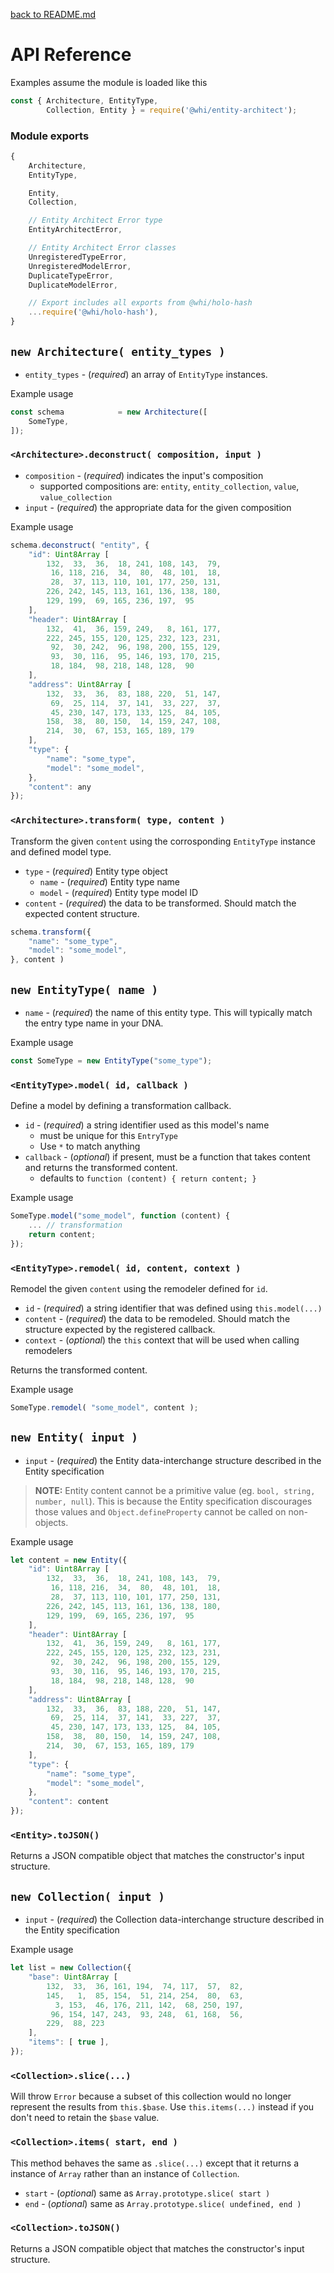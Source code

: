 [back to README.md](../README.md)

# API Reference

Examples assume the module is loaded like this
```javascript
const { Architecture, EntityType,
        Collection, Entity } = require('@whi/entity-architect');
```

### Module exports
```javascript
{
    Architecture,
    EntityType,

    Entity,
    Collection,

    // Entity Architect Error type
    EntityArchitectError,

    // Entity Architect Error classes
    UnregisteredTypeError,
    UnregisteredModelError,
    DuplicateTypeError,
    DuplicateModelError,

    // Export includes all exports from @whi/holo-hash
    ...require('@whi/holo-hash'),
}
```

## `new Architecture( entity_types )`

- `entity_types` - (*required*) an array of `EntityType` instances.

Example usage
```javascript
const schema			= new Architecture([
    SomeType,
]);
```

### `<Architecture>.deconstruct( composition, input )`

- `composition` - (*required*) indicates the input's composition
  - supported compositions are: `entity`, `entity_collection`, `value`, `value_collection`
- `input` - (*required*) the appropriate data for the given composition

Example usage
```javascript
schema.deconstruct( "entity", {
    "id": Uint8Array [
        132,  33,  36,  18, 241, 108, 143,  79,
         16, 118, 216,  34,  80,  48, 101,  18,
         28,  37, 113, 110, 101, 177, 250, 131,
        226, 242, 145, 113, 161, 136, 138, 180,
        129, 199,  69, 165, 236, 197,  95
    ],
    "header": Uint8Array [
        132,  41,  36, 159, 249,   8, 161, 177,
        222, 245, 155, 120, 125, 232, 123, 231,
         92,  30, 242,  96, 198, 200, 155, 129,
         93,  30, 116,  95, 146, 193, 170, 215,
         18, 184,  98, 218, 148, 128,  90
    ],
    "address": Uint8Array [
        132,  33,  36,  83, 188, 220,  51, 147,
         69,  25, 114,  37, 141,  33, 227,  37,
         45, 230, 147, 173, 133, 125,  84, 105,
        158,  38,  80, 150,  14, 159, 247, 108,
        214,  30,  67, 153, 165, 189, 179
    ],
    "type": {
        "name": "some_type",
        "model": "some_model",
    },
    "content": any
});
```


### `<Architecture>.transform( type, content )`
Transform the given `content` using the corrosponding `EntityType` instance and defined model type.

- `type` - (*required*) Entity type object
  - `name` - (*required*) Entity type name
  - `model` - (*required*) Entity type model ID
- `content` - (*required*) the data to be transformed.  Should match the expected content structure.

```javascript
schema.transform({
    "name": "some_type",
    "model": "some_model",
}, content )
```


## `new EntityType( name )`

- `name` - (*required*) the name of this entity type.  This will typically match the entry type name
  in your DNA.

Example usage
```javascript
const SomeType = new EntityType("some_type");
```

### `<EntityType>.model( id, callback )`
Define a model by defining a transformation callback.

- `id` - (*required*) a string identifier used as this model's name
  - must be unique for this `EntryType`
  - Use `*` to match anything
- `callback` - (*optional*) if present, must be a function that takes content and returns the
  transformed content.
  - defaults to `function (content) { return content; }`

Example usage
```javascript
SomeType.model("some_model", function (content) {
    ... // transformation
    return content;
});
```

### `<EntityType>.remodel( id, content, context )`
Remodel the given `content` using the remodeler defined for `id`.

- `id` - (*required*) a string identifier that was defined using `this.model(...)`
- `content` - (*required*) the data to be remodeled.  Should match the structure expected by the
  registered callback.
- `context` - (*optional*) the `this` context that will be used when calling remodelers

Returns the transformed content.

Example usage
```javascript
SomeType.remodel( "some_model", content );
```


## `new Entity( input )`

- `input` - (*required*) the Entity data-interchange structure described in the Entity specification

> **NOTE:** Entity content cannot be a primitive value (eg. `bool, string, number, null`).  This is
> because the Entity specification discourages those values and `Object.defineProperty` cannot be
> called on non-objects.


Example usage
```javascript
let content = new Entity({
    "id": Uint8Array [
        132,  33,  36,  18, 241, 108, 143,  79,
         16, 118, 216,  34,  80,  48, 101,  18,
         28,  37, 113, 110, 101, 177, 250, 131,
        226, 242, 145, 113, 161, 136, 138, 180,
        129, 199,  69, 165, 236, 197,  95
    ],
    "header": Uint8Array [
        132,  41,  36, 159, 249,   8, 161, 177,
        222, 245, 155, 120, 125, 232, 123, 231,
         92,  30, 242,  96, 198, 200, 155, 129,
         93,  30, 116,  95, 146, 193, 170, 215,
         18, 184,  98, 218, 148, 128,  90
    ],
    "address": Uint8Array [
        132,  33,  36,  83, 188, 220,  51, 147,
         69,  25, 114,  37, 141,  33, 227,  37,
         45, 230, 147, 173, 133, 125,  84, 105,
        158,  38,  80, 150,  14, 159, 247, 108,
        214,  30,  67, 153, 165, 189, 179
    ],
    "type": {
        "name": "some_type",
        "model": "some_model",
    },
    "content": content
});
```


### `<Entity>.toJSON()`
Returns a JSON compatible object that matches the constructor's input structure.



## `new Collection( input )`

- `input` - (*required*) the Collection data-interchange structure described in the Entity specification

Example usage
```javascript
let list = new Collection({
    "base": Uint8Array [
        132,  33,  36, 161, 194,  74, 117,  57,  82,
        145,   1,  85, 154,  51, 214, 254,  80,  63,
          3, 153,  46, 176, 211, 142,  68, 250, 197,
         96, 154, 147, 243,  93, 248,  61, 168,  56,
        229,  88, 223
    ],
    "items": [ true ],
});
```


### `<Collection>.slice(...)`
Will throw `Error` because a subset of this collection would no longer represent the results from
`this.$base`.  Use `this.items(...)` instead if you don't need to retain the `$base` value.


### `<Collection>.items( start, end )`
This method behaves the same as `.slice(...)` except that it returns a instance of `Array` rather
than an instance of `Collection`.

- `start` - (*optional*) same as `Array.prototype.slice( start )`
- `end` - (*optional*) same as `Array.prototype.slice( undefined, end )`


### `<Collection>.toJSON()`
Returns a JSON compatible object that matches the constructor's input structure.
